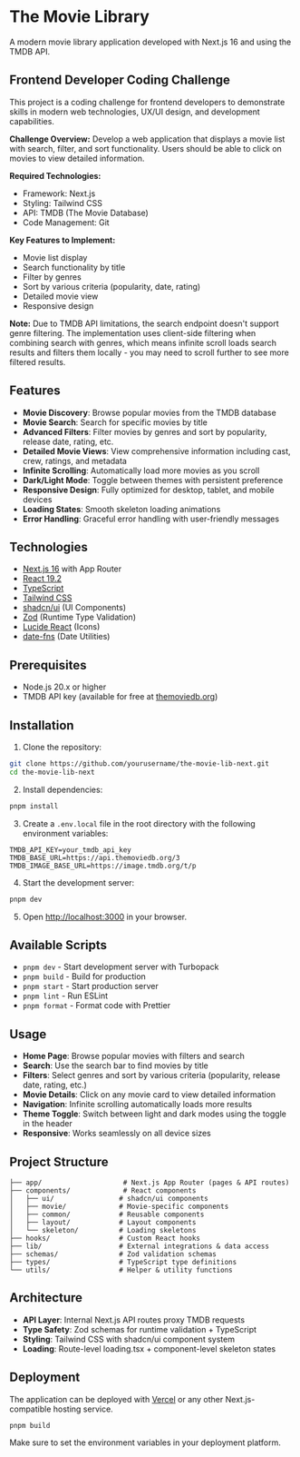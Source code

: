 # The Movie Library

A modern movie library application developed with Next.js 16 and using the TMDB API.

## Frontend Developer Coding Challenge

This project is a coding challenge for frontend developers to demonstrate skills in modern web technologies, UX/UI design, and development capabilities.

**Challenge Overview:**
Develop a web application that displays a movie list with search, filter, and sort functionality. Users should be able to click on movies to view detailed information.

**Required Technologies:**

- Framework: Next.js
- Styling: Tailwind CSS
- API: TMDB (The Movie Database)
- Code Management: Git

**Key Features to Implement:**

- Movie list display
- Search functionality by title
- Filter by genres
- Sort by various criteria (popularity, date, rating)
- Detailed movie view
- Responsive design

**Note:** Due to TMDB API limitations, the search endpoint doesn't support genre filtering. The implementation uses client-side filtering when combining search with genres, which means infinite scroll loads search results and filters them locally - you may need to scroll further to see more filtered results.

## Features

- **Movie Discovery**: Browse popular movies from the TMDB database
- **Movie Search**: Search for specific movies by title
- **Advanced Filters**: Filter movies by genres and sort by popularity, release date, rating, etc.
- **Detailed Movie Views**: View comprehensive information including cast, crew, ratings, and metadata
- **Infinite Scrolling**: Automatically load more movies as you scroll
- **Dark/Light Mode**: Toggle between themes with persistent preference
- **Responsive Design**: Fully optimized for desktop, tablet, and mobile devices
- **Loading States**: Smooth skeleton loading animations
- **Error Handling**: Graceful error handling with user-friendly messages

## Technologies

- [Next.js 16](https://nextjs.org) with App Router
- [React 19.2](https://react.dev)
- [TypeScript](https://www.typescriptlang.org/)
- [Tailwind CSS](https://tailwindcss.com)
- [shadcn/ui](https://ui.shadcn.com) (UI Components)
- [Zod](https://zod.dev) (Runtime Type Validation)
- [Lucide React](https://lucide.dev) (Icons)
- [date-fns](https://date-fns.org) (Date Utilities)

## Prerequisites

- Node.js 20.x or higher
- TMDB API key (available for free at [themoviedb.org](https://www.themoviedb.org/documentation/api))

## Installation

1. Clone the repository:

```bash
git clone https://github.com/yourusername/the-movie-lib-next.git
cd the-movie-lib-next
```

2. Install dependencies:

```bash
pnpm install
```

3. Create a `.env.local` file in the root directory with the following environment variables:

```
TMDB_API_KEY=your_tmdb_api_key
TMDB_BASE_URL=https://api.themoviedb.org/3
TMDB_IMAGE_BASE_URL=https://image.tmdb.org/t/p
```

4. Start the development server:

```bash
pnpm dev
```

5. Open [http://localhost:3000](http://localhost:3000) in your browser.

## Available Scripts

- `pnpm dev` - Start development server with Turbopack
- `pnpm build` - Build for production
- `pnpm start` - Start production server
- `pnpm lint` - Run ESLint
- `pnpm format` - Format code with Prettier

## Usage

- **Home Page**: Browse popular movies with filters and search
- **Search**: Use the search bar to find movies by title
- **Filters**: Select genres and sort by various criteria (popularity, release date, rating, etc.)
- **Movie Details**: Click on any movie card to view detailed information
- **Navigation**: Infinite scrolling automatically loads more results
- **Theme Toggle**: Switch between light and dark modes using the toggle in the header
- **Responsive**: Works seamlessly on all device sizes

## Project Structure

```
├── app/                    # Next.js App Router (pages & API routes)
├── components/             # React components
│   ├── ui/                # shadcn/ui components
│   ├── movie/             # Movie-specific components
│   ├── common/            # Reusable components
│   ├── layout/            # Layout components
│   └── skeleton/          # Loading skeletons
├── hooks/                 # Custom React hooks
├── lib/                   # External integrations & data access
├── schemas/               # Zod validation schemas
├── types/                 # TypeScript type definitions
└── utils/                 # Helper & utility functions
```

## Architecture

- **API Layer**: Internal Next.js API routes proxy TMDB requests
- **Type Safety**: Zod schemas for runtime validation + TypeScript
- **Styling**: Tailwind CSS with shadcn/ui component system
- **Loading**: Route-level loading.tsx + component-level skeleton states

## Deployment

The application can be deployed with [Vercel](https://vercel.com) or any other Next.js-compatible hosting service.

```bash
pnpm build
```

Make sure to set the environment variables in your deployment platform.
